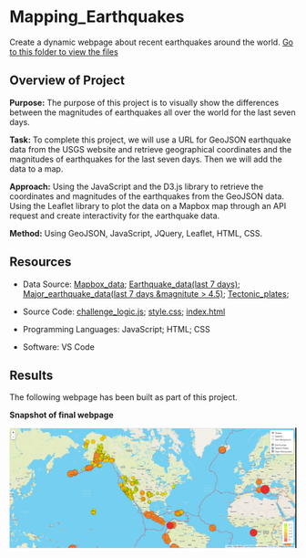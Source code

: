 # Mapping_Earthquakes
Create a dynamic webpage about recent earthquakes around the world.
[Go to this folder to view the files](https://github.com/MonikaSData/Mapping_Earthquakes/tree/main/Earthquake_Challenge)

## Overview of Project
**Purpose:**
The purpose of this project is to visually show the differences between the magnitudes of earthquakes all over the world for the last seven days.

**Task:** 
To complete this project, we will use a URL for GeoJSON earthquake data from the USGS website and retrieve geographical coordinates and the magnitudes of earthquakes for the last seven days. Then we will add the data to a map.

**Approach:**
Using the JavaScript and the D3.js library to retrieve the coordinates and magnitudes of the earthquakes from the GeoJSON data.
Using the Leaflet library to plot the data on a Mapbox map through an API request and create interactivity for the earthquake data.

**Method:** Using GeoJSON, JavaScript, JQuery, Leaflet, HTML, CSS.


## Resources
- Data Source: [Mapbox_data](https://www.mapbox.com/); [Earthquake_data(last 7 days)](https://earthquake.usgs.gov/earthquakes/feed/v1.0/summary/all_week.geojson); [Major_earthquake_data(last 7 days &magnitute > 4.5)](https://earthquake.usgs.gov/earthquakes/feed/v1.0/summary/4.5_week.geojson); [Tectonic_plates](https://raw.githubusercontent.com/fraxen/tectonicplates/master/GeoJSON/PB2002_boundaries.json);
- Source Code: 
    [challenge_logic.js](Earthquake_Challenge/static/js/challenge_logic.js); [style.css](Earthquake_Challenge/static/css/style.css); [index.html](Earthquake_Challenge/index.html)
  
- Programming Languages: JavaScript; HTML; CSS
- Software: VS Code

## Results

The following webpage has been built as part of this project.


**Snapshot of final webpage**


![static/images/Final_dashboard](static/images/Map_Final.png)

